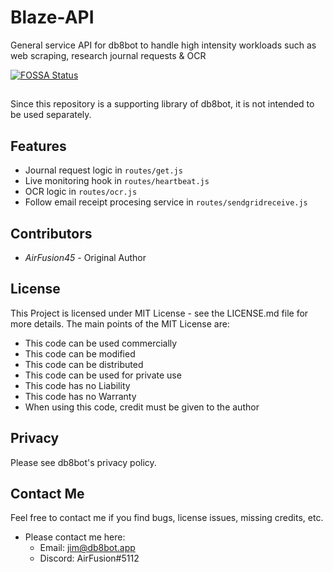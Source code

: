 # Blaze-API
General service API for db8bot to handle high intensity workloads such as web scraping, research journal requests & OCR

[![FOSSA Status](https://app.fossa.com/api/projects/git%2Bgithub.com%2Fdb8bot%2FBlaze-API.svg?type=large)](https://app.fossa.com/projects/git%2Bgithub.com%2Fdb8bot%2FBlaze-API?ref=badge_large)

## <Build from source instructions>

Since this repository is a supporting library of db8bot, it is not intended to be used separately.

## Features

* Journal request logic in `routes/get.js`
* Live monitoring hook in `routes/heartbeat.js`
* OCR logic in `routes/ocr.js`
* Follow email receipt procesing service in `routes/sendgridreceive.js`

## Contributors

* *AirFusion45* - Original Author

## License 
This Project is licensed under MIT License - see the LICENSE.md file for more details. The main points of the MIT License are:
  
  * This code can be used commercially
  * This code can be modified
  * This code can be distributed
  * This code can be used for private use
  * This code has no Liability
  * This code has no Warranty
  * When using this code, credit must be given to the author

## Privacy

Please see db8bot's privacy policy.

## Contact Me
Feel free to contact me if you find bugs, license issues, missing credits, etc.

  * Please contact me here:
    * Email: jim@db8bot.app
    * Discord: AirFusion#5112
